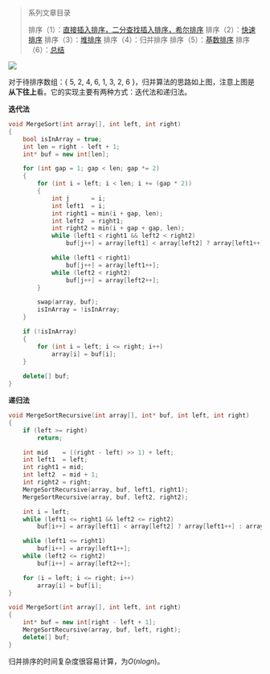 > 系列文章目录
>
> 排序（1）：[直接插入排序，二分查找插入排序，希尔排序](https://subetter.com/articles/2018/05/insert-sort.html )
> 排序（2）：[快速排序](https://subetter.com/articles/2018/06/quick-sort.html )
> 排序（3）：[堆排序](https://subetter.com/articles/2018/06/heap-sort.html )
> 排序（4）：归并排序
> 排序（5）：[基数排序](https://subetter.com/articles/2018/06/radix-sort.html )
> 排序（6）：[总结](https://subetter.com/articles/2018/06/sort-summary.html )


![](https://subetter.com/images/figures/20180609_01.png)

对于待排序数组：{ 5, 2, 4, 6, 1, 3, 2, 6 }，归并算法的思路如上图，注意上图是**从下往上**看。它的实现主要有两种方式：迭代法和递归法。

**迭代法**

```c++
void MergeSort(int array[], int left, int right)
{
	bool isInArray = true;
	int len = right - left + 1;
	int* buf = new int[len];

	for (int gap = 1; gap < len; gap *= 2)
	{
		for (int i = left; i < len; i += (gap * 2))
		{
			int j      = i;
			int left1  = i;
			int right1 = min(i + gap, len);
			int left2  = right1;
			int right2 = min(i + gap + gap, len);
			while (left1 < right1 && left2 < right2)
				buf[j++] = array[left1] < array[left2] ? array[left1++] : array[left2++];

			while (left1 < right1)
				buf[j++] = array[left1++];
			while (left2 < right2)
				buf[j++] = array[left2++];
		}

		swap(array, buf);
		isInArray = !isInArray;
	}

	if (!isInArray)
	{
		for (int i = left; i <= right; i++)
			array[i] = buf[i];
	}
	
	delete[] buf;
}
```

**递归法**

```c++
void MergeSortRecursive(int array[], int* buf, int left, int right)
{
	if (left >= right)
		return;

	int mid    = ((right - left) >> 1) + left;
	int left1  = left;
	int right1 = mid;
	int left2  = mid + 1;
	int right2 = right;
	MergeSortRecursive(array, buf, left1, right1);
	MergeSortRecursive(array, buf, left2, right2);

	int i = left;
	while (left1 <= right1 && left2 <= right2)
		buf[i++] = array[left1] < array[left2] ? array[left1++] : array[left2++];

	while (left1 <= right1)
		buf[i++] = array[left1++];
	while (left2 <= right2)
		buf[i++] = array[left2++];

	for (i = left; i <= right; i++)
		array[i] = buf[i];
}

void MergeSort(int array[], int left, int right)
{
	int* buf = new int[right - left + 1];
	MergeSortRecursive(array, buf, left, right);
	delete[] buf;
}
```

归并排序的时间复杂度很容易计算，为$O(nlogn)$。
